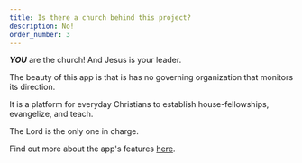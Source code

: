 ```yaml
---
title: Is there a church behind this project?
description: No!
order_number: 3
---
```




***YOU*** are the church! And Jesus is your leader.

The beauty of this app is that is has no governing organization that monitors its direction.

It is a platform for everyday Christians to establish house-fellowships, evangelize, and teach.

The Lord is the only one in charge.

Find out more about the app's features [here](/about).